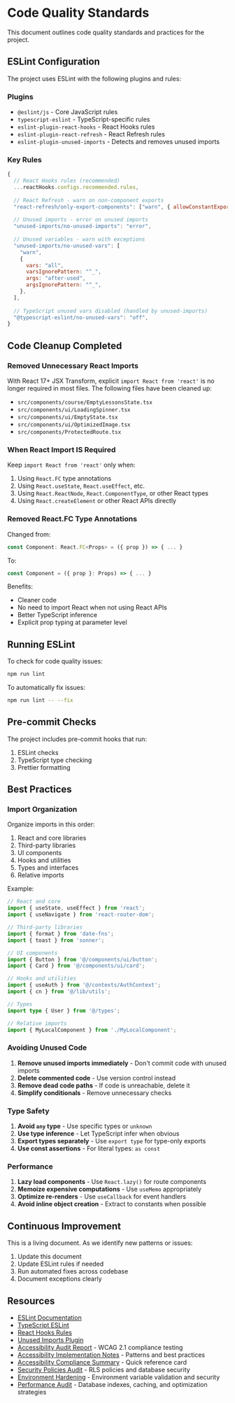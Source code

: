 # Code Quality Standards

This document outlines code quality standards and practices for the project.

## ESLint Configuration

The project uses ESLint with the following plugins and rules:

### Plugins
- `@eslint/js` - Core JavaScript rules
- `typescript-eslint` - TypeScript-specific rules
- `eslint-plugin-react-hooks` - React Hooks rules
- `eslint-plugin-react-refresh` - React Refresh rules
- `eslint-plugin-unused-imports` - Detects and removes unused imports

### Key Rules

```javascript
{
  // React Hooks rules (recommended)
  ...reactHooks.configs.recommended.rules,
  
  // React Refresh - warn on non-component exports
  "react-refresh/only-export-components": ["warn", { allowConstantExport: true }],
  
  // Unused imports - error on unused imports
  "unused-imports/no-unused-imports": "error",
  
  // Unused variables - warn with exceptions
  "unused-imports/no-unused-vars": [
    "warn",
    {
      vars: "all",
      varsIgnorePattern: "^_",
      args: "after-used",
      argsIgnorePattern: "^_",
    },
  ],
  
  // TypeScript unused vars disabled (handled by unused-imports)
  "@typescript-eslint/no-unused-vars": "off",
}
```

## Code Cleanup Completed

### Removed Unnecessary React Imports

With React 17+ JSX Transform, explicit `import React from 'react'` is no longer required in most files. The following files have been cleaned up:

- `src/components/course/EmptyLessonsState.tsx`
- `src/components/ui/LoadingSpinner.tsx`
- `src/components/ui/EmptyState.tsx`
- `src/components/ui/OptimizedImage.tsx`
- `src/components/ProtectedRoute.tsx`

### When React Import IS Required

Keep `import React from 'react'` only when:
1. Using `React.FC` type annotations
2. Using `React.useState`, `React.useEffect`, etc.
3. Using `React.ReactNode`, `React.ComponentType`, or other React types
4. Using `React.createElement` or other React APIs directly

### Removed React.FC Type Annotations

Changed from:
```typescript
const Component: React.FC<Props> = ({ prop }) => { ... }
```

To:
```typescript
const Component = ({ prop }: Props) => { ... }
```

Benefits:
- Cleaner code
- No need to import React when not using React APIs
- Better TypeScript inference
- Explicit prop typing at parameter level

## Running ESLint

To check for code quality issues:

```bash
npm run lint
```

To automatically fix issues:

```bash
npm run lint -- --fix
```

## Pre-commit Checks

The project includes pre-commit hooks that run:
1. ESLint checks
2. TypeScript type checking
3. Prettier formatting

## Best Practices

### Import Organization

Organize imports in this order:
1. React and core libraries
2. Third-party libraries
3. UI components
4. Hooks and utilities
5. Types and interfaces
6. Relative imports

Example:
```typescript
// React and core
import { useState, useEffect } from 'react';
import { useNavigate } from 'react-router-dom';

// Third-party libraries
import { format } from 'date-fns';
import { toast } from 'sonner';

// UI components
import { Button } from '@/components/ui/button';
import { Card } from '@/components/ui/card';

// Hooks and utilities
import { useAuth } from '@/contexts/AuthContext';
import { cn } from '@/lib/utils';

// Types
import type { User } from '@/types';

// Relative imports
import { MyLocalComponent } from './MyLocalComponent';
```

### Avoiding Unused Code

1. **Remove unused imports immediately** - Don't commit code with unused imports
2. **Delete commented code** - Use version control instead
3. **Remove dead code paths** - If code is unreachable, delete it
4. **Simplify conditionals** - Remove unnecessary checks

### Type Safety

1. **Avoid `any` type** - Use specific types or `unknown`
2. **Use type inference** - Let TypeScript infer when obvious
3. **Export types separately** - Use `export type` for type-only exports
4. **Use const assertions** - For literal types: `as const`

### Performance

1. **Lazy load components** - Use `React.lazy()` for route components
2. **Memoize expensive computations** - Use `useMemo` appropriately
3. **Optimize re-renders** - Use `useCallback` for event handlers
4. **Avoid inline object creation** - Extract to constants when possible

## Continuous Improvement

This is a living document. As we identify new patterns or issues:
1. Update this document
2. Update ESLint rules if needed
3. Run automated fixes across codebase
4. Document exceptions clearly

## Resources

- [ESLint Documentation](https://eslint.org/docs/latest/)
- [TypeScript ESLint](https://typescript-eslint.io/)
- [React Hooks Rules](https://react.dev/reference/rules)
- [Unused Imports Plugin](https://www.npmjs.com/package/eslint-plugin-unused-imports)
- [Accessibility Audit Report](docs/ACCESSIBILITY_AUDIT.md) - WCAG 2.1 compliance testing
- [Accessibility Implementation Notes](docs/ACCESSIBILITY_NOTES.md) - Patterns and best practices
- [Accessibility Compliance Summary](docs/ACCESSIBILITY_COMPLIANCE_SUMMARY.md) - Quick reference card
- [Security Policies Audit](docs/SECURITY_POLICIES.md) - RLS policies and database security
- [Environment Hardening](docs/ENV_HARDENING.md) - Environment variable validation and security
- [Performance Audit](docs/PERFORMANCE_AUDIT.md) - Database indexes, caching, and optimization strategies
